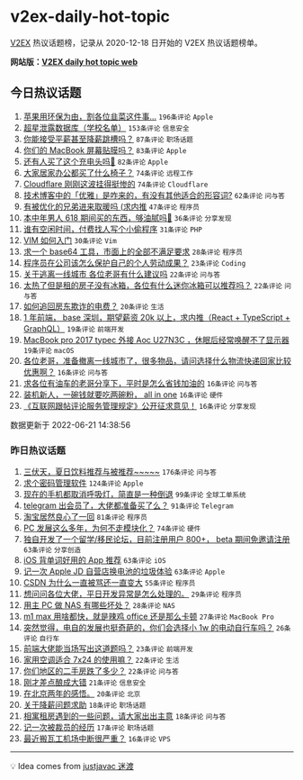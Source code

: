 # v2ex-daily-hot-topic

[V2EX](https://www.v2ex.com/) 热议话题榜，记录从 2020-12-18 日开始的 V2EX 热议话题榜单。

**网站版：[V2EX daily hot topic web](https://boojack.github.io/v2ex-daily-hot-topic-web/)**

## 今日热议话题

<!-- TODAY BEGIN -->

1. [苹果用环保为由，割各位韭菜这件事…](https://www.v2ex.com/t/861044) `196条评论` `Apple`
1. [超星泄露数据库（学校名单）](https://www.v2ex.com/t/861101) `153条评论` `信息安全`
1. [你能接受平薪甚至降薪跳槽吗？](https://www.v2ex.com/t/861063) `87条评论` `职场话题`
1. [你们的 MacBook 屏幕贴膜吗？](https://www.v2ex.com/t/861095) `83条评论` `Apple`
1. [还有人买了这个充电头吗🐶](https://www.v2ex.com/t/861035) `82条评论` `Apple`
1. [大家居家办公都买了什么椅子？](https://www.v2ex.com/t/861041) `74条评论` `远程工作`
1. [Cloudflare 刚刚这波挂得挺惨的](https://www.v2ex.com/t/861133) `74条评论` `Cloudflare`
1. [技术博客中的「优雅」是咋来的，有没有其他适合的形容词?](https://www.v2ex.com/t/861048) `62条评论` `问与答`
1. [有被优化的兄弟进来取暖吗 (求内推](https://www.v2ex.com/t/861040) `47条评论` `程序员`
1. [本中年男人 618 期间买的东西，够油腻吗🐶](https://www.v2ex.com/t/861119) `36条评论` `分享发现`
1. [谁有空闲时间，付费找人写个小偷程序](https://www.v2ex.com/t/861105) `31条评论` `PHP`
1. [VIM 如何入门](https://www.v2ex.com/t/861193) `30条评论` `Vim`
1. [求一个 base64 工具，市面上的全部不满足要求](https://www.v2ex.com/t/861043) `28条评论` `程序员`
1. [程序员在公司该怎么保护自己的个人劳动成果？](https://www.v2ex.com/t/861088) `23条评论` `Coding`
1. [关于逃离一线城市 各位老哥有什么建议吗](https://www.v2ex.com/t/861042) `22条评论` `问与答`
1. [太热了但是租的房子没有冰箱，各位有什么迷你冰箱可以推荐吗？](https://www.v2ex.com/t/861026) `22条评论` `问与答`
1. [如何追回房东欺诈的电费？](https://www.v2ex.com/t/861195) `20条评论` `生活`
1. [1 年前端， base 深圳，期望薪资 20k 以上，求内推（React + TypeScript + GraphQL）](https://www.v2ex.com/t/861064) `19条评论` `前端开发`
1. [MacBook pro 2017 typec 外接 Aoc U27N3C ，休眠后经常唤醒不了显示器](https://www.v2ex.com/t/861034) `19条评论` `macOS`
1. [各位老哥，准备撤离一线城市了，很多物品，请问选择什么物流快递回家比较优惠啊？](https://www.v2ex.com/t/861168) `16条评论` `问与答`
1. [求各位有油车的老哥分享下，平时是怎么省钱加油的](https://www.v2ex.com/t/861137) `16条评论` `问与答`
1. [装机新人，一碗钱就要吃两碗粉， all in one](https://www.v2ex.com/t/861102) `16条评论` `硬件`
1. [《互联网跟帖评论服务管理规定》公开征求意见！](https://www.v2ex.com/t/861098) `16条评论` `分享发现`

数据更新于 2022-06-21 14:38:56

<!-- TODAY END -->

### 昨日热议话题

<!-- YESTERDAY BEGIN -->

1. [三伏天，夏日饮料推荐与被推荐~~~~~](https://www.v2ex.com/t/860766) `176条评论` `问与答`
1. [求个密码管理软件](https://www.v2ex.com/t/860837) `124条评论` `Apple`
1. [现在的手机都取消呼吸灯，简直是一种倒退](https://www.v2ex.com/t/860816) `99条评论` `全球工单系统`
1. [telegram 出会员了，大佬都准备买了么？](https://www.v2ex.com/t/860760) `91条评论` `Telegram`
1. [淘宝居然良心了一回](https://www.v2ex.com/t/860827) `81条评论` `程序员`
1. [PC 发展这么多年，为何不走模块化？](https://www.v2ex.com/t/860839) `74条评论` `硬件`
1. [独自开发了一个留学/移民论坛，目前注册用户 800+， beta 期间免邀请注册](https://www.v2ex.com/t/860771) `63条评论` `分享创造`
1. [iOS 背单词好用的 App 推荐](https://www.v2ex.com/t/860844) `63条评论` `iOS`
1. [记一次 Apple JD 自营店换电池的垃圾体验](https://www.v2ex.com/t/860911) `63条评论` `Apple`
1. [CSDN 为什么一直被骂还一直变大](https://www.v2ex.com/t/860940) `55条评论` `程序员`
1. [想问问各位大佬，平日开发异常是怎么处理的。](https://www.v2ex.com/t/860900) `29条评论` `程序员`
1. [用主 PC 做 NAS 有哪些坏处？](https://www.v2ex.com/t/860922) `28条评论` `NAS`
1. [m1 max 用啥都快，就是辣鸡 office 还是那么卡顿](https://www.v2ex.com/t/860795) `27条评论` `MacBook Pro`
1. [突然觉得，电自的发展也挺奇葩的，你们会选择小 1w 的电动自行车吗？](https://www.v2ex.com/t/860870) `26条评论` `自行车`
1. [前端大佬能当场写出这道题吗？](https://www.v2ex.com/t/860936) `23条评论` `前端开发`
1. [家用空调适合 7x24 的使用嘛？](https://www.v2ex.com/t/860907) `22条评论` `生活`
1. [你们地区的二手房跌了多少？](https://www.v2ex.com/t/860838) `22条评论` `问与答`
1. [刚才差点酿成大错](https://www.v2ex.com/t/860777) `21条评论` `信息安全`
1. [在北京两年的感悟。](https://www.v2ex.com/t/860965) `20条评论` `北京`
1. [关于降薪问题求助](https://www.v2ex.com/t/860879) `18条评论` `职场话题`
1. [相寓租房遇到的一些问题，请大家出出主意](https://www.v2ex.com/t/860824) `18条评论` `问与答`
1. [记一次被裁员的经历](https://www.v2ex.com/t/860902) `17条评论` `职场话题`
1. [最近搬瓦工机场中断很严重？](https://www.v2ex.com/t/860945) `16条评论` `VPS`

<!-- YESTERDAY END -->

---

💡 Idea comes from [justjavac 迷渡](https://github.com/justjavac/)
